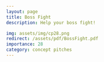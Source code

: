 ```yaml
---
layout: page
title: Boss Fight
description: Help your boss fight!

img: assets/img/cp28.png
redirect: /assets/pdf/BossFight.pdf
importance: 28
category: concept pitches
---
```


